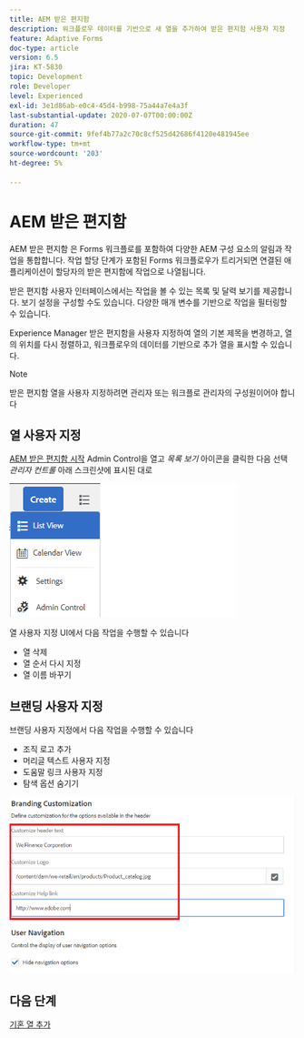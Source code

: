 ```yaml
---
title: AEM 받은 편지함
description: 워크플로우 데이터를 기반으로 새 열을 추가하여 받은 편지함 사용자 지정
feature: Adaptive Forms
doc-type: article
version: 6.5
jira: KT-5830
topic: Development
role: Developer
level: Experienced
exl-id: 3e1d86ab-e0c4-45d4-b998-75a44a7e4a3f
last-substantial-update: 2020-07-07T00:00:00Z
duration: 47
source-git-commit: 9fef4b77a2c70c8cf525d42686f4120e481945ee
workflow-type: tm+mt
source-wordcount: '203'
ht-degree: 5%

---
```


# AEM 받은 편지함

AEM 받은 편지함 은 Forms 워크플로를 포함하여 다양한 AEM 구성 요소의 알림과 작업을 통합합니다. 작업 할당 단계가 포함된 Forms 워크플로우가 트리거되면 연결된 애플리케이션이 할당자의 받은 편지함에 작업으로 나열됩니다.

받은 편지함 사용자 인터페이스에서는 작업을 볼 수 있는 목록 및 달력 보기를 제공합니다. 보기 설정을 구성할 수도 있습니다. 다양한 매개 변수를 기반으로 작업을 필터링할 수 있습니다.

Experience Manager 받은 편지함을 사용자 지정하여 열의 기본 제목을 변경하고, 열의 위치를 다시 정렬하고, 워크플로우의 데이터를 기반으로 추가 열을 표시할 수 있습니다.

>[!NOTE]
>
>받은 편지함 열을 사용자 지정하려면 관리자 또는 워크플로 관리자의 구성원이어야 합니다

## 열 사용자 지정

[AEM 받은 편지함 시작](http://localhost:4502/aem/inbox)
Admin Control을 열고 _목록 보기_ 아이콘을 클릭한 다음 선택 _관리자 컨트롤_ 아래 스크린샷에 표시된 대로

![admin-control](assets/open-customization.png)

열 사용자 지정 UI에서 다음 작업을 수행할 수 있습니다

* 열 삭제
* 열 순서 다시 지정
* 열 이름 바꾸기

## 브랜딩 사용자 지정

브랜딩 사용자 지정에서 다음 작업을 수행할 수 있습니다

* 조직 로고 추가
* 머리글 텍스트 사용자 지정
* 도움말 링크 사용자 지정
* 탐색 옵션 숨기기

![받은 편지함 브랜딩](assets/branding-customization.PNG)

## 다음 단계

[기혼 열 추가](./add-married-column.md)
